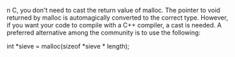 n C, you don't need to cast the return value of malloc. The pointer to void returned by malloc is automagically converted to the correct type. However, if you want your code to compile with a C++ compiler, a cast is needed. A preferred alternative among the community is to use the following:

int *sieve = malloc(sizeof *sieve * length);

